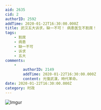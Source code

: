 ```yaml
---
aid: 2635
cid: 2
authorID: 2592
addTime: 2020-01-22T16:30:00.000Z
title: 武汉五大诉求，缺一不可！ 病患医生不割席！
tags:
    - 割席
    - 病患
    - 缺一不可
    - 诉求
    - 五大
comments:
    -
        authorID: 2149
        addTime: 2020-01-22T16:30:00.000Z
        content: 光復武漢，時代革命。
date: 2020-01-22T16:30:00.000Z
category: 时政
---
```


![Imgur](https://i.imgur.com/htXrOdr.jpg)
